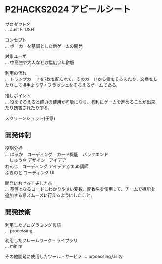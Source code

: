 # P2HACKS2024 アピールシート 

プロダクト名  
... Just FLUSH

コンセプト  
...  ポーカーを基調とした新ゲームの開発

対象ユーザ  
...  中高生や大人などの幅広い年齢層

利用の流れ  
...  トランプカードを7枚を配られて、そのカードから役をそろえたり、交換をしたりして相手より早くフラッシュをそろえるゲームである。

推しポイント  
...  役をそろえると能力の使用が可能になり、有利にゲームを進めることが出来たり妨害されたりする。

スクリーンショット(任意)  

## 開発体制  

役割分担  
...  はるか　コーディング　カード機能　バックエンド  
    　しゅうや デザイン　アイデア  
      れんじ　コーディング アイデア github講師  
      ふきのと コーディング UI  

開発における工夫した点  
...  基盤となるコードにわかりやすい変数、関数名を使用して、チームで機能を追加する際スムーズに行えるようにしたこと。

## 開発技術 

利用したプログラミング言語  
...  processing,

利用したフレームワーク・ライブラリ  
...  minim

その他開発に使用したツール・サービス
...  processing,Unity
